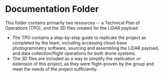 # Documentation Folder

This folder contains primarily two resources -- a Technical Plan of Operations (TPO), and the 3D files created for the LiDAR payload

- The TPO contains a step-by-step guide to replicate the project as completed by the team, including accessing cloud-base photogrammetry software, sourcing and assembling the LiDAR payload, and data collection/flight operations for both drone systems.
- The 3D files are included as a way to simplify the replication or extension of this project, as they were flight-proven by the group and meet the needs of the project sufficiently.
